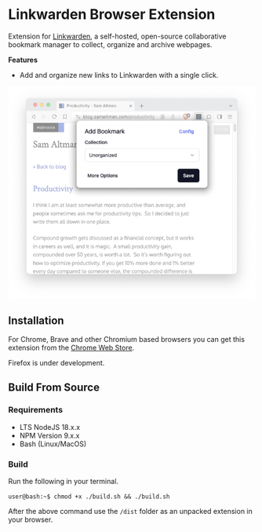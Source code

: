 # Linkwarden Browser Extension

Extension for [Linkwarden](https://github.com/linkwarden/linkwarden), a self-hosted, open-source collaborative bookmark
manager to
collect, organize and archive webpages.

**Features**

- Add and organize new links to Linkwarden with a single click.

![Image](/assets/linkwarden-extension.png)

## Installation

For Chrome, Brave and other Chromium based browsers you can get this extension from the [Chrome Web Store](https://chrome.google.com/webstore/detail/linkwarden/pnidmkljnhbjfffciajlcpeldoljnidn).

Firefox is under development.

## Build From Source

### Requirements

- LTS NodeJS 18.x.x
- NPM Version 9.x.x
- Bash (Linux/MacOS)

### Build

Run the following in your terminal.

```console
user@bash:~$ chmod +x ./build.sh && ./build.sh
```

After the above command use the `/dist` folder as an unpacked extension in your browser.
